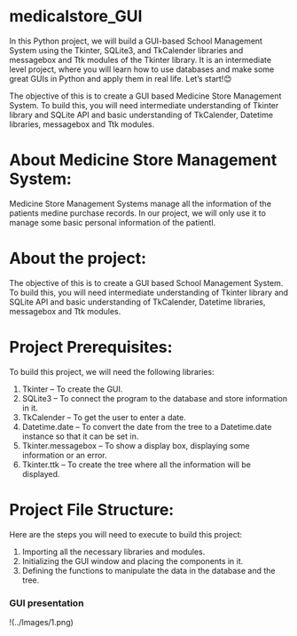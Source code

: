 # medicalstore_GUI

In this Python project, we will build a GUI-based School Management System using the Tkinter, SQLite3, and TkCalender libraries and messagebox and Ttk modules of the Tkinter library. It is an intermediate level project, where you will learn how to use databases and make some great GUIs in Python and apply them in real life. Let’s start!😊

The objective of this is to create a GUI based Medicine Store Management System. To build this, you will need intermediate understanding of Tkinter library and SQLite API and basic understanding of TkCalender, Datetime libraries, messagebox and Ttk modules.


# About Medicine Store Management System:

Medicine Store Management Systems manage all the information of the patients medine purchase records.
In our project, we will only use it to manage some basic personal information of the patientl.

# About the project:

The objective of this is to create a GUI based School Management System. To build this, you will need intermediate understanding of Tkinter library and SQLite API and basic understanding of TkCalender, Datetime libraries, messagebox and Ttk modules.

# Project Prerequisites:

To build this project, we will need the following libraries:

1. Tkinter – To create the GUI.
2. SQLite3 – To connect the program to the database and store information in it.
3. TkCalender – To get the user to enter a date.
4. Datetime.date – To convert the date from the tree to a Datetime.date instance so that it can be set in.
5. Tkinter.messagebox – To show a display box, displaying some information or an error.
6. Tkinter.ttk – To create the tree where all the information will be displayed.

# Project File Structure:

Here are the steps you will need to execute to build this project:
1. Importing all the necessary libraries and modules.
2. Initializing the GUI window and placing the components in it.
3. Defining the functions to manipulate the data in the database and the tree.


### GUI presentation

!(../Images/1.png)

